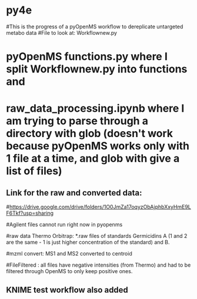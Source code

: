 # py4e
#This is the progress of a pyOpenMS workflow to dereplicate untargeted metabo data 
#File to look at: Workflownew.py
# pyOpenMS functions.py where I split Workflownew.py into functions and
# raw_data_processing.ipynb where I am trying to parse through a directory with glob (doesn't work because pyOpenMS works only with 1 file at a time, and glob with give a list of files)

## Link for the raw and converted data:
#https://drive.google.com/drive/folders/1O0JmZa17oqyzObAjphbXxyHmE9LF6Tkf?usp=sharing

#Agilent files cannot run right now in pyopenms 

#raw data Thermo Orbitrap: *.raw files of standards Germicidins A (1 and 2 are the same - 1 is just higher concentration of the standard) and B. 

#mzml convert: MS1 and MS2 converted to centroid

#FileFiltered : all files have negative intensities (from Thermo) and had to be filtered through OpenMS to only keep positive ones.

## KNIME test workflow also added
